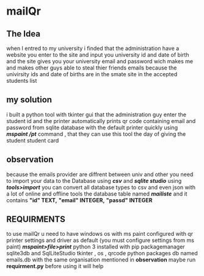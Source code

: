 # mailQr
## The Idea
 when I entred to my university i finded that the administration have a website you enter to the site and input you university id and date of birth and the site gives you your university email and password wich makes me and makes other guys able to steal thier friends emails because the univirsity ids and date of births are in the smate site in the accepted students list
## my solution
i built a python tool with tkinter gui that the administration guy enter the student id and the printer automatically prints qr code containing email and password from sqlite database with the default printer quickly using ***mspaint /pt*** command , that they can use this tool the day of giving the student student card
## observation
because the emails provider are diffrent between univ and other you need to import your data to the Database using ***csv*** and ***sqlite studio*** using ***tools>import***
you can convert all database types to csv and even json with a lot of online and offline tools
the database table named ***mailiste*** and it contains
	**"id"	TEXT,**
	**"email"	INTEGER,**
	**"passd"	INTEGER**
## REQUIRMENTS
to use mailQr u need to have
windows os with ms paint configured with qr printer settings and driver as default (you must configure settings from ms paint)
***mspaint>file>print***
python 3 installed with pip packagemanager
sqlite3db and SqlLiteStudio
tkinter , os , qrcode python packages
db named emails.db with the same organisation mentioned in **observation**
maybe run **requirment.py** before using it will help

  
